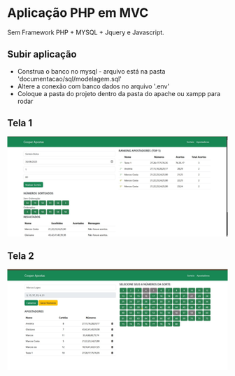 # Aplicação PHP em MVC

Sem Framework PHP + MYSQL + Jquery e Javascript.

## Subir aplicação

 - Construa o banco no mysql - arquivo está na pasta 'documentacao/sql/modelagem.sql'
 - Altere a conexão com banco dados no arquivo '.env'
 - Coloque a pasta do projeto dentro da pasta do apache ou xampp para rodar

## Tela 1
![Painel da Aplicação - TELA 1](https://github.com/marcosggoncalves/sistema-sorteio-cartela/blob/master/Pagina%201.jpg)

## Tela 2
![Painel da Aplicação - TELA 2](https://github.com/marcosggoncalves/sistema-sorteio-cartela/blob/master/Pagina%202.jpg)

